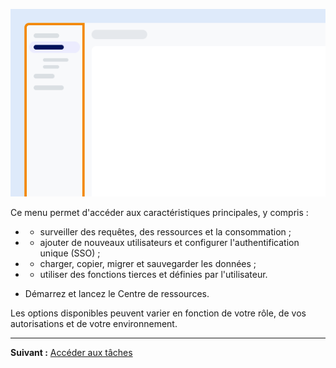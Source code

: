![Exemple d'affichage de l'emplacement du menu à l'écran.](Images/yfz1720902842214.png)

Ce menu permet d'accéder aux caractéristiques principales, y compris :

-   * surveiller des requêtes, des ressources et la consommation ;


-   * ajouter de nouveaux utilisateurs et configurer l'authentification unique (SSO) ;


-   * charger, copier, migrer et sauvegarder les données ;


-   * utiliser des fonctions tierces et définies par l'utilisateur.


-   Démarrez et lancez le Centre de ressources.


Les options disponibles peuvent varier en fonction de votre rôle, de vos autorisations et de votre environnement.

---

**Suivant :** [Accéder aux tâches](njy1721168384549.md)

